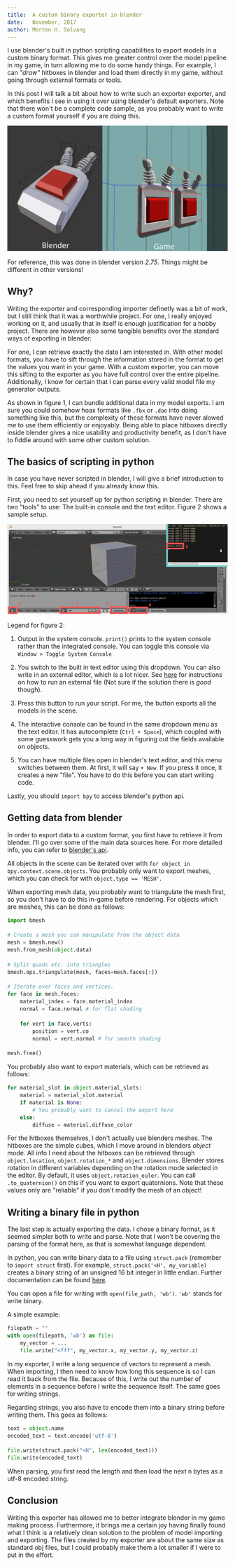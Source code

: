 ```yaml
---
title:  A custom binary exporter in blender
date:   November, 2017
author: Morten H. Solvang
---
```


I use blender's built in python scripting capabilities to export models in a custom binary format. This gives me greater control over the model pipeline in my game, in turn allowing me to do some handy things. For example, I can *"draw"* hitboxes in blender and load them directly in my game, without going through external formats or tools.

In this post I will talk a bit about how to write such an exporter exporter, and which benefits I see in using it over using blender's default exporters. Note that there won't be a complete code sample, as you probably want to write a custom format yourself if you are doing this.

![Figure 1: The process, exemplified by beautifull programmer art](figures/custom_blender_export_figure_1.png)

For reference, this was done in blender version *2.75*. Things might be different in other versions!

## Why?

Writing the exporter and corresponding importer definetly was a bit of work, but I still think that it was a worthwhile project. For one, I really enjoyed working on it, and usually that in itself is enough justification for a hobby project. There are however also some tangible benefits over the standard ways of exporting in blender:

For one, I can retrieve exactly the data I am interested in. With other model formats, you have to sift through the information stored in the format to get the values you want in your game. With a custom exporter, you can move this sifting to the exporter as you have full control over the entire pipeline. Additionally, I know for certain that I can parse every valid model file my generator outputs.

As shown in figure 1, I can bundle additional data in my model exports. I am sure you could somehow hoax formats like `.fbx` or `.dae` into doing something like this, but the complexity of these formats have never alowed me to use them efficiently or enjoyably. Being able to place hitboxes directly inside blender gives a nice usability and productivity benefit, as I don't have to fiddle around with some other custom solution.



## The basics of scripting in python

In case you have never scripted in blender, I will give a brief introduction to this. Feel free to skip ahead if you already know this.

First, you need to set yourself up for python scripting in blender. There are two "tools" to use: The built-in console and the text editor. Figure 2 shows a sample setup.

![Figure 2: The basic setup for scripting in blender](figures/custom_blender_export_figure_2.png)

Legend for figure 2:

1. Output in the system console. `print()` prints to the system console rather than the integrated console. You can toggle this console via `Window > Toggle System Console`

2. You switch to the built in text editor using this dropdown. You can also write in an external editor, which is a lot nicer. See [here](https://blender.stackexchange.com/a/56709) for instructions on how to run an external file (Not sure if the solution there is *good* though).

3. Press this button to run your script. For me, the button exports all the models in the scene.

4. The interactive console can be found in the same dropdown menu as the text editor. It has autocomplete (`Ctrl + Space`), which coupled with some guesswork gets you a long way in figuring out the fields available on objects.

5. You can have multiple files open in blender's text editor, and this menu switches between them. At first, it will say `+ New`. If you press it once, it creates a new "file". You have to do this before you can start writing code.

Lastly, you should `import bpy` to access blender's python api.


## Getting data from blender

In order to export data to a custom format, you first have to retrieve it from blender. I'll go over some of the main data sources here. For more detailed info, you can refer to [blender's api](https://docs.blender.org/api/current/).

All objects in the scene can be iterated over with `for object in bpy.context.scene.objects`. You probably only want to export meshes, which you can check for with `object.type == 'MESH'`.

When exporting mesh data, you probably want to triangulate the mesh first, so you don't have to do this in-game before rendering. For objects which are meshes, this can be done as follows:

```python
import bmesh

# Create a mesh you can manipulate from the object data
mesh = bmesh.new()
mesh.from_mesh(object.data)

# Split quads etc. into triangles
bmesh.ops.triangulate(mesh, faces=mesh.faces[:])

# Iterate over faces and vertices.
for face in mesh.faces:
    material_index = face.material_index
    normal = face.normal # for flat shading

    for vert in face.verts:
        position = vert.co
        normal = vert.normal # for smooth shading

mesh.free()
```


You probably also want to export materials, which can be retrieved as follows:

```python
for material_slot in object.material_slots:
    material = material_slot.material
    if material is None:
        # You probably want to cancel the export here
    else:
        diffuse = material.diffuse_color
```

For the hitboxes themselves, I don't actually use blenders meshes. The hitboxes are the simple cubes, which I move around in blenders *object* mode. All info I need about the hitboxes can be retrieved through `object.location`, `object.rotation_*` and `object.dimensions`. Blender stores rotation in different variables depending on the rotation mode selected in the editor. By default, it uses `object.rotation_euler`. You can call `.to_quaternion()` on this if you want to export quaternions. Note that these values only are "reliable" if you don't modify the mesh of an object! 


## Writing a binary file in python

The last step is actually exporting the data. I chose a binary format, as it seemed simpler both to write and parse. Note that I won't be covering the parsing of the format here, as that is somewhat language dependent.

In python, you can write binary data to a file using `struct.pack` (remember to `import struct` first). For example, `struct.pack('<H', my_variable)` creates a binary string of an unsigned 16 bit integer in little endian. Further documentation can be found [here](https://docs.python.org/3/library/struct.html).

You can open a file for writing with `open(file_path, 'wb')`. `'wb'` stands for write binary.

A simple example:
```python
filepath = ""
with open(filepath, 'wb') as file:
    my_vector = ...
    file.write("<fff", my_vector.x, my_vector.y, my_vector.z)
```

In my exporter, I write a long sequence of vectors to represent a mesh. When importing, I then need to know how long this sequence is so I can read it back from the file. Because of this, I write out the number of elements in a sequence before I write the sequence itself. The same goes for writing strings.

Regarding strings, you also have to encode them into a binary string before writing them. This goes as follows:

```python
text = object.name
encoded_text = text.encode('utf-8')

file.write(struct.pack("<H", len(encoded_text)))
file.write(encoded_text)
```

When parsing, you first read the length and then load the next n bytes as a utf-8 encoded string.

## Conclusion

Writing this exporter has allowed me to better integrate blender in my game making process. Furthermore, it brings me a certain joy having finally found what I think is a relatively clean solution to the problem of model importing and exporting. The files created by my exporter are about the same size as standard obj files, but I could probably make them a lot smaller if I were to put in the effort.
